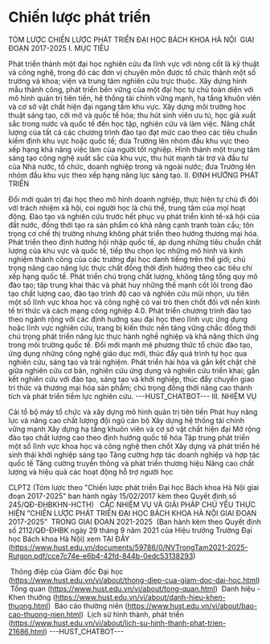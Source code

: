 # Chiến lược phát triển
TÓM LƯỢC CHIẾN LƯỢC PHÁT TRIỂN ĐẠI HỌC BÁCH KHOA HÀ NỘI 
GIAI ĐOẠN 2017-2025
I. MỤC TIÊU 

Phát triển thành một đại học nghiên cứu đa lĩnh vực với nòng cốt là kỹ thuật và công nghệ, trong đó các đơn vị chuyên môn được tổ chức thành một số trường và khoa; viện và trung tâm nghiên cứu trực thuộc. Xây dựng hình mẫu thành công, phát triển bền vững của một đại học tự chủ toàn diện với mô hình quản trị tiên tiến, hệ thống tài chính vững mạnh, hạ tầng khuôn viên và cơ sở vật chất hiện đại ngang tầm khu vực. Xây dựng môi trường học thuật sáng tạo, cởi mở và quốc tế hóa; thu hút sinh viên ưu tú, học giả xuất sắc trong nước và quốc tế đến học tập, nghiên cứu và làm việc. Nâng chất lượng của tất cả các chương trình đào tạo đạt mức cao theo các tiêu chuẩn kiểm định khu vực hoặc quốc tế; đưa Trường lên nhóm đầu khu vực theo xếp hạng khả năng việc làm của người tốt nghiệp. Hình thành một trung tâm sáng tạo công nghệ xuất sắc của khu vực, thu hút mạnh tài trợ và đầu tư của Nhà nước, tổ chức, doanh nghiệp trong và ngoài nước; đưa Trường lên nhóm đầu khu vực theo xếp hạng năng lực sáng tạo. II. ĐỊNH HƯỚNG PHÁT TRIỂN

Đổi mới quản trị đại học theo mô hình doanh nghiệp, thực hiện tự chủ đi đôi với trách nhiệm xã hội, coi người học là chủ thể, trung tâm của mọi hoạt động. Đào tạo và nghiên cứu trước hết phục vụ phát triển kinh tế-xã hội của đất nước, đồng thời tạo ra sản phẩm có khả năng cạnh tranh toàn cầu; tôn trọng cơ chế thị trường nhưng không phát triển theo hướng thương mại hóa. Phát triển theo định hướng hội nhập quốc tế, áp dụng những tiêu chuẩn chất lượng của khu vực và quốc tế, tiếp thu chọn lọc những mô hình và kinh nghiệm thành công của các trường đại học danh tiếng trên thế giới; chú trọng nâng cao năng lực thực chất đồng thời định hướng theo các tiêu chí xếp hạng quốc tế. Phát triển chú trọng chất lượng, không tăng tổng quy mô đào tạo; tập trung khai thác và phát huy những thế mạnh cốt lõi trong đào tạo chất lượng cao, đào tạo trình độ cao và nghiên cứu mũi nhọn, ưu tiên một số lĩnh vực khoa học và công nghệ có vai trò then chốt đối với nền kinh tế tri thức và cách mạng công nghiệp 4.0. Phát triển chương trình đào tạo theo ngành rộng với các định hướng sau đại học theo lĩnh vực ứng dụng hoặc lĩnh vực nghiên cứu, trang bị kiến thức nền tảng vững chắc đồng thời chú trọng phát triển năng lực thực hành nghề nghiệp và khả năng thích ứng trong môi trường quốc tế. Đổi mới mạnh mẽ phương thức tổ chức đào tạo, ứng dụng những công nghệ giáo dục mới, thúc đẩy quá trình tự học qua nghiên cứu, sáng tạo và trải nghiệm. Phát triển hài hòa và gắn kết chặt chẽ giữa nghiên cứu cơ bản, nghiên cứu ứng dụng và nghiên cứu triển khai; gắn kết nghiên cứu với đào tạo, sáng tạo và khởi nghiệp, thúc đẩy chuyển giao tri thức và thương mại hóa sản phẩm; chú trọng đồng thời nâng cao thành tích và phát triển tiềm lực nghiên cứu. 
 ---HUST_CHATBOT---
III. NHIỆM VỤ

Cải tổ bộ máy tổ chức và xây dựng mô hình quản trị tiên tiến
Phát huy năng lực và nâng cao chất lượng đội ngũ cán bộ
Xây dựng hệ thống tài chính vững mạnh
Xây dựng hạ tầng khuôn viên và cơ sở vật chất hiện đại
Mở rộng đào tạo chất lượng cao theo định hướng quốc tế hóa
Tập trung phát triển một số lĩnh vực khoa học và công nghệ then chốt
Xây dựng và phát triển hệ sinh thái khởi nghiệp sáng tạo
Tăng cường hợp tác doanh nghiệp và hợp tác quốc tế
Tăng cường truyền thông và phát triển thương hiệu
Nâng cao chất lượng và hiệu quả các hoạt động hỗ trợ người học

CLPT2
(Tóm lược theo "Chiến lược phát triển Đại học Bách khoa Hà Nội giai đoạn 2017-2025" ban hành ngày 15/02/2017 kèm theo Quyết định số 245/QĐ-ĐHBKHN-HCTH)
 
CÁC NHIỆM VỤ VÀ GIẢI PHÁP CHỦ YẾU THỰC HIỆN “CHIẾN LƯỢC PHÁT TRIỂN ĐẠI HỌC BÁCH KHOA HÀ NỘI GIAI ĐOẠN 2017-2025”  TRONG GIAI ĐOẠN 2021-2025 
(Ban hành kèm theo Quyết định số 2112/QĐ-ĐHBK ngày 29 tháng 9 năm 2021 của Hiệu trưởng Trường Đại học Bách khoa Hà Nội) xem TẠI ĐÂY (https://www.hust.edu.vn/documents/59786/0/NVTrongTam2021-2025-Rutgon.pdf/cce7c74e-e6b4-42fd-844b-0edc53138293)

 Thông điệp của Giám đốc Đại học (https://www.hust.edu.vn/vi/about/thong-diep-cua-giam-doc-dai-hoc.html)
 Tổng quan (https://www.hust.edu.vn/vi/about/tong-quan.html)
 Danh hiệu - Khen thưởng (https://www.hust.edu.vn/vi/about/danh-hieu-khen-thuong.html)
 Báo cáo thường niên (https://www.hust.edu.vn/vi/about/bao-cao-thuong-nien.html)
 Lịch sử hình thành, phát triển (https://www.hust.edu.vn/vi/about/lich-su-hinh-thanh-phat-trien-21686.html) 
 ---HUST_CHATBOT---